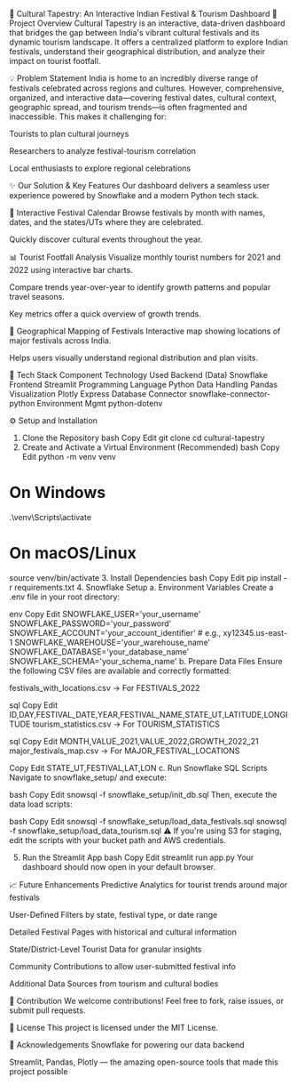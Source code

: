 🎉 Cultural Tapestry: An Interactive Indian Festival & Tourism Dashboard
🌟 Project Overview
Cultural Tapestry is an interactive, data-driven dashboard that bridges the gap between India's vibrant cultural festivals and its dynamic tourism landscape. It offers a centralized platform to explore Indian festivals, understand their geographical distribution, and analyze their impact on tourist footfall.

💡 Problem Statement
India is home to an incredibly diverse range of festivals celebrated across regions and cultures. However, comprehensive, organized, and interactive data—covering festival dates, cultural context, geographic spread, and tourism trends—is often fragmented and inaccessible. This makes it challenging for:

Tourists to plan cultural journeys

Researchers to analyze festival-tourism correlation

Local enthusiasts to explore regional celebrations

✨ Our Solution & Key Features
Our dashboard delivers a seamless user experience powered by Snowflake and a modern Python tech stack.

📅 Interactive Festival Calendar
Browse festivals by month with names, dates, and the states/UTs where they are celebrated.

Quickly discover cultural events throughout the year.

📊 Tourist Footfall Analysis
Visualize monthly tourist numbers for 2021 and 2022 using interactive bar charts.

Compare trends year-over-year to identify growth patterns and popular travel seasons.

Key metrics offer a quick overview of growth trends.

📍 Geographical Mapping of Festivals
Interactive map showing locations of major festivals across India.

Helps users visually understand regional distribution and plan visits.

🚀 Tech Stack
Component	Technology Used
Backend (Data)	Snowflake
Frontend	Streamlit
Programming Language	Python
Data Handling	Pandas
Visualization	Plotly Express
Database Connector	snowflake-connector-python
Environment Mgmt	python-dotenv

⚙️ Setup and Installation
1. Clone the Repository
bash
Copy
Edit
git clone <your-repository-url>
cd cultural-tapestry
2. Create and Activate a Virtual Environment (Recommended)
bash
Copy
Edit
python -m venv venv

# On Windows
.\venv\Scripts\activate

# On macOS/Linux
source venv/bin/activate
3. Install Dependencies
bash
Copy
Edit
pip install -r requirements.txt
4. Snowflake Setup
a. Environment Variables
Create a .env file in your root directory:

env
Copy
Edit
SNOWFLAKE_USER='your_username'
SNOWFLAKE_PASSWORD='your_password'
SNOWFLAKE_ACCOUNT='your_account_identifier' # e.g., xy12345.us-east-1
SNOWFLAKE_WAREHOUSE='your_warehouse_name'
SNOWFLAKE_DATABASE='your_database_name'
SNOWFLAKE_SCHEMA='your_schema_name'
b. Prepare Data Files
Ensure the following CSV files are available and correctly formatted:

festivals_with_locations.csv → For FESTIVALS_2022

sql
Copy
Edit
ID,DAY,FESTIVAL_DATE,YEAR,FESTIVAL_NAME,STATE_UT,LATITUDE,LONGITUDE
tourism_statistics.csv → For TOURISM_STATISTICS

sql
Copy
Edit
MONTH,VALUE_2021,VALUE_2022,GROWTH_2022_21
major_festivals_map.csv → For MAJOR_FESTIVAL_LOCATIONS

Copy
Edit
STATE_UT,FESTIVAL,LAT,LON
c. Run Snowflake SQL Scripts
Navigate to snowflake_setup/ and execute:

bash
Copy
Edit
snowsql -f snowflake_setup/init_db.sql
Then, execute the data load scripts:

bash
Copy
Edit
snowsql -f snowflake_setup/load_data_festivals.sql
snowsql -f snowflake_setup/load_data_tourism.sql
⚠️ If you're using S3 for staging, edit the scripts with your bucket path and AWS credentials.

5. Run the Streamlit App
bash
Copy
Edit
streamlit run app.py
Your dashboard should now open in your default browser.

📈 Future Enhancements
Predictive Analytics for tourist trends around major festivals

User-Defined Filters by state, festival type, or date range

Detailed Festival Pages with historical and cultural information

State/District-Level Tourist Data for granular insights

Community Contributions to allow user-submitted festival info

Additional Data Sources from tourism and cultural bodies

🤝 Contribution
We welcome contributions!
Feel free to fork, raise issues, or submit pull requests.

📄 License
This project is licensed under the MIT License.

🙏 Acknowledgements
Snowflake for powering our data backend

Streamlit, Pandas, Plotly — the amazing open-source tools that made this project possible
